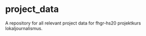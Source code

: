 # project_data
A repository for all relevant project data for fhgr-hs20 projektkurs lokaljournalismus.
